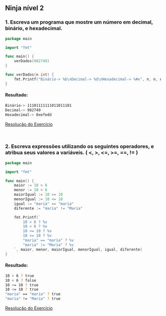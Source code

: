 ## Ninja nível 2
### 1. Escreva um programa que mostre um número em decimal, binário, e hexadecimal.
```go
package main

import "fmt"

func main() {
	verDados(982749)
}

func verDados(n int) {
	fmt.Printf("Binário-> %b\nDecimal-> %d\nHexadecimal-> %#x", n, n, n)
}

```
#### Resultado:
```bash
Binário-> 11101111111011011101
Decimal-> 982749
Hexadecimal-> 0xefedd
```

[Resolução do Exercício](https://goplay.space/#GvxMOZjMBwx) 

<br/>

### 2. Escreva expressões utilizando os seguintes operadores, e atribua seus valores a variáveis. ( <, >, <=, >=, ==, != )
```go
package main

import "fmt"

func main() {
	maior := 10 > 6
	menor := 10 < 6
	maiorIgual := 10 >= 10
	menorIgual := 10 <= 10
	igual := "maria" == "maria"
	diferente := "maria" != "Maria"

	fmt.Printf(`
		10 > 6 ? %v
		10 < 6 ? %v
		10 >= 10 ? %v
		10 <= 10 ? %v
		"maria" == "maria" ? %v
		"maria" != "Maria" ? %v
	`, maior, menor, maiorIgual, menorIgual, igual, diferente)
}

```
#### Resultado:
```bash
10 > 6 ? true
10 < 6 ? false
10 >= 10 ? true
10 <= 10 ? true
"maria" == "maria" ? true
"maria" != "Maria" ? true
```
[Resolução do Exercício](https://goplay.space/#P7KNokpKFDD) 